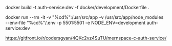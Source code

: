 docker build -t auth-service:dev -f docker/development/Dockerfile .

docker run --rm -it -v "%cd%":/usr/src/app -v /usr/src/app/node_modules --env-file "%cd%"/.env -p 5501:5501 -e NODE_ENV=development auth-service:dev

https://gitfront.io/r/codersgyan/4QKc2vz4SuTU/mernspace-c-auth-service/
